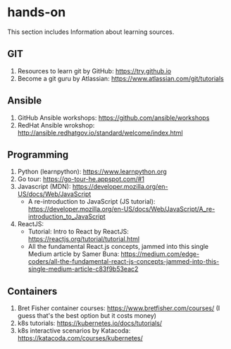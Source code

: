 # hands-on
This section includes Information about learning sources.

## GIT
1. Resources to learn git by GitHub: https://try.github.io
1. Become a git guru by Atlassian: https://www.atlassian.com/git/tutorials

## Ansible
1. GitHub Ansible workshops: https://github.com/ansible/workshops
1. RedHat Ansible wrokshop: http://ansible.redhatgov.io/standard/welcome/index.html

## Programming
1. Python (learnpython): https://www.learnpython.org
1. Go tour: https://go-tour-he.appspot.com/#1
1. Javascript (MDN): https://developer.mozilla.org/en-US/docs/Web/JavaScript
   - A re-introduction to JavaScript (JS tutorial): https://developer.mozilla.org/en-US/docs/Web/JavaScript/A_re-introduction_to_JavaScript
1. ReactJS:
   - Tutorial: Intro to React by ReactJS: https://reactjs.org/tutorial/tutorial.html
   - All the fundamental React.js concepts, jammed into this single Medium article by Samer Buna: https://medium.com/edge-coders/all-the-fundamental-react-js-concepts-jammed-into-this-single-medium-article-c83f9b53eac2

## Containers
1. Bret Fisher container courses: https://www.bretfisher.com/courses/ (I guess that's the best option but it costs money)
1. k8s tutorials: https://kubernetes.io/docs/tutorials/
1. k8s interactive scenarios by Katacoda: https://katacoda.com/courses/kubernetes/
